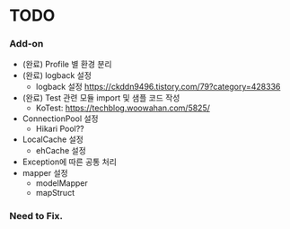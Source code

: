 # TODO

### Add-on
- (완료) Profile 별 환경 분리
- (완료) logback 설정
  - logback 설정 https://ckddn9496.tistory.com/79?category=428336
- (완료) Test 관련 모듈 import 및 샘플 코드 작성
    - KoTest: https://techblog.woowahan.com/5825/
- ConnectionPool 설정
    - Hikari Pool??
- LocalCache 설정
    - ehCache 설정
- Exception에 따른 공통 처리
- mapper 설정
  - modelMapper
  - mapStruct

### Need to Fix.
